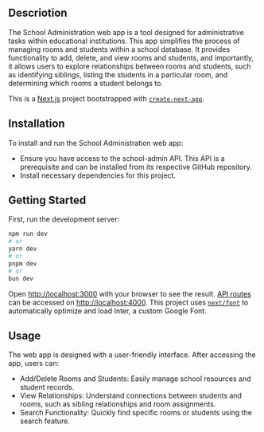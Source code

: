 ## Descriotion
The School Administration web app is a tool designed for administrative tasks within educational institutions. This app simplifies the process of managing rooms and students within a school database. It provides functionality to add, delete, and view rooms and students, and importantly, it allows users to explore relationships between rooms and students, such as identifying siblings, listing the students in a particular room, and determining which rooms a student belongs to.

This is a [Next.js](https://nextjs.org/) project bootstrapped with [`create-next-app`](https://github.com/vercel/next.js/tree/canary/packages/create-next-app).

## Installation
To install and run the School Administration web app:
* Ensure you have access to the school-admin API. This API is a prerequisite and can be installed from its respective GitHub repository.
* Install necessary dependencies for this project.

## Getting Started
First, run the development server:

```bash
npm run dev
# or
yarn dev
# or
pnpm dev
# or
bun dev
```

Open [http://localhost:3000](http://localhost:3000) with your browser to see the result.
[API routes](https://nextjs.org/docs/api-routes/introduction) can be accessed on [http://localhost:4000](http://localhost:4000). 
This project uses [`next/font`](https://nextjs.org/docs/basic-features/font-optimization) to automatically optimize and load Inter, a custom Google Font.

## Usage
The web app is designed with a user-friendly interface. After accessing the app, users can:
* Add/Delete Rooms and Students: Easily manage school resources and student records.
* View Relationships: Understand connections between students and rooms, such as sibling relationships and room assignments.
* Search Functionality: Quickly find specific rooms or students using the search feature.
